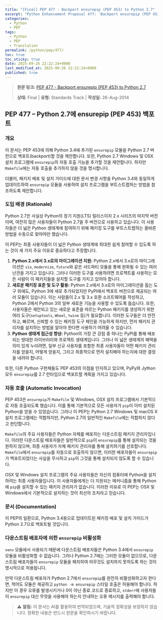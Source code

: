 ```yaml
---
title: "[Final] PEP 477 - Backport ensurepip (PEP 453) to Python 2.7"
excerpt: "Python Enhancement Proposal 477: 'Backport ensurepip (PEP 453) to Python 2.7'에 대한 한국어 번역입니다."
categories:
  - Python
  - PEP
tags:
  - Python
  - PEP
  - Translation
permalink: /python/pep/477/
toc: true
toc_sticky: true
date: 2025-09-26 22:22:24+0900
last_modified_at: 2025-09-26 22:22:24+0900
published: true
---
```

> **원문 링크:** [PEP 477 - Backport ensurepip (PEP 453) to Python 2.7](https://peps.python.org/pep-0477/)
>
> **상태:** Final | **유형:** Standards Track | **작성일:** 26-Aug-2014

## PEP 477 – Python 2.7에 ensurepip (PEP 453) 백포트

### 개요

이 문서는 PEP 453에 의해 Python 3.4에 추가된 `ensurepip` 모듈을 Python 2.7 버전으로 백포트(backport)할 것을 제안합니다. 또한, Python 2.7 Windows 및 OSX 설치 프로그램에 `ensurepip`의 자동 호출 기능을 추가할 것을 제안합니다. 하지만 `Makefile`에는 자동 호출을 추가하지 않을 것을 명시합니다.

더불어, 패키지 배포 및 설치 가이드에 대한 문서 변경 사항을 Python 3.4와 동일하게 업데이트하여 `ensurepip` 모듈을 사용하여 설치 프로그램을 부트스트랩하는 방법을 참조하도록 제안합니다.

### 도입 배경 (Rationale)

Python 2.7은 사실상 Python의 장기 지원(LTS) 릴리스이자 2.x 시리즈의 마지막 버전이며, 여전히 많은 사용자들이 Python 2.7을 주 버전으로 사용하고 있습니다. 이 사용자들은 더 넓은 Python 생태계에 참여하기 위해 패키징 도구를 부트스트랩하는 올바른 방법을 수동으로 찾아야만 했습니다.

이 PEP는 최종 사용자들이 더 넓은 Python 생태계에 최대한 쉽게 참여할 수 있도록 하는 것이 세 가지 주요 이유로 중요하다고 주장합니다.

1.  **Python 2.x에서 3.x로의 마이그레이션 지원:** Python 2.x에서 3.x로의 마이그레이션은 `six`, `modernize`, `future`와 같은 서드파티 모듈을 통해 완화될 수 있는 여러 난관을 가지고 있습니다. 그러나 이러한 도구를 사용하려면 프로젝트를 사용하는 모든 사람이 이 패키지들을 설치할 도구를 가지고 있어야 합니다.
2.  **새로운 패키징 표준 및 도구 활용:** Python 2.x에서 3.x로의 마이그레이션을 돕는 도구 외에도, Python 3에 새로 추가되었지만 PyPI에서 백포트 버전으로 제공되는 여러 모듈이 있습니다. 이는 사람들이 2.x 및 3.x 호환 소프트웨어를 작성하고, Python 2에서 Python 3의 일부 새로운 기능을 사용할 수 있도록 돕습니다. 또한, 사용자들은 제안되고 있는 새로운 표준을 따르는 Python 패키지를 생성하기 위한 여러 도구(`setuptools`, `Wheel`, `twine` 등)가 필요합니다. 이러한 도구들은 더 안전하고, 빠르며, 신뢰할 수 있는 패키징 도구 체인을 가능하게 하지만, 먼저 패키지 관리자를 설치하는 방법을 알아야 한다면 사용하기 어려울 수 있습니다.
3.  **Python 생태계 접근성 향상:** Python의 가장 큰 강점 중 하나는 PyPI를 통해 배포되는 방대한 라이브러리와 프로젝트 생태계입니다. 그러나 이 넓은 생태계의 혜택을 의미 있게 누리려면, 일부 신규 사용자를 포함한 최종 사용자들이 어떤 패키지 관리자를 얻을지, 어떻게 얻을지, 그리고 최종적으로 먼저 설치해야 하는지에 대한 결정을 내려야 합니다.

또한, 다른 Python 구현체들도 PEP 453의 이점을 인지하고 있으며, PyPy와 Jython 모두 `ensurepip`를 2.7 런타임으로 백포트할 계획을 가지고 있습니다.

### 자동 호출 (Automatic Invocation)

PEP 453은 `ensurepip`가 `Makefile` 및 Windows, OSX 설치 프로그램에서 기본적으로 자동 호출되도록 했습니다. 이를 통해 기본적으로 모든 사용자가 `pip`이 이미 설치된 Python을 얻을 수 있었습니다. 그러나 이 PEP는 Python 2.7 Windows 및 macOS X 설치 프로그램에는 적합하지만, Python 2.7의 일반적인 `Makefile`에는 적합하지 않다고 판단합니다.

`Makefile`의 주요 사용자들은 Python 자체를 배포하는 다운스트림 패키지 관리자입니다. 이러한 다운스트림 배포자들은 일반적으로 `pip`이 `ensurepip`를 통해 설치되는 것을 원하지 않으며, 최종 사용자가 자체 패키지 관리자를 통해 설치하기를 선호합니다. `Makefile`에서 `ensurepip`를 자동으로 호출하지 않으면, 이러한 배포자들이 `ensurepip`가 백포트되었다는 사실을 무시하고 `pip`이 그것을 통해 설치되지 않도록 할 수 있습니다.

OSX 및 Windows 설치 프로그램의 주요 사용자들은 자신의 컴퓨터에 Python을 설치하려는 최종 사용자들입니다. 이 사용자들에게는 더 지원되는 메커니즘을 통해 Python에 `pip`을 설치할 수 있는 패키지 관리자가 없습니다. 이러한 이유로 이 PEP는 OSX 및 Windows에서 기본적으로 설치하는 것이 최선의 조치라고 믿습니다.

### 문서 (Documentation)

이 PEP의 일환으로, Python 3.4용으로 업데이트된 패키징 배포 및 설치 가이드가 Python 2.7으로 백포트될 것입니다.

### 다운스트림 배포자에 의한 `ensurepip` 비활성화

`venv` 모듈에서 사용되기 때문에 다운스트림 배포자들은 Python 3.4에서 `ensurepip` 모듈을 비활성화할 수 없습니다. 그러나 Python 2.7에는 그러한 모듈이 없으므로, 다운스트림 배포자들이 `ensurepip` 모듈을 패치하여 아무것도 설치하지 못하도록 하는 것이 명시적으로 허용됩니다.

만약 다운스트림 배포자가 Python 2.7에서 `ensurepip`를 완전히 비활성화하고자 한다면, 적어도 모듈은 제공하고 `python -m ensurepip` 스타일 호출은 허용해야 합니다. 하지만 이 경우 오류를 발생시키거나 0이 아닌 종료 코드로 종료하고, `stderr`에 사용자들이 `ensurepip` 대신 무엇을 사용해야 하는지 안내하는 오류 메시지를 출력해야 합니다.

> ⚠️ **알림:** 이 문서는 AI를 활용하여 번역되었으며, 기술적 정확성을 보장하지 않습니다. 정확한 내용은 반드시 원문을 확인하시기 바랍니다.